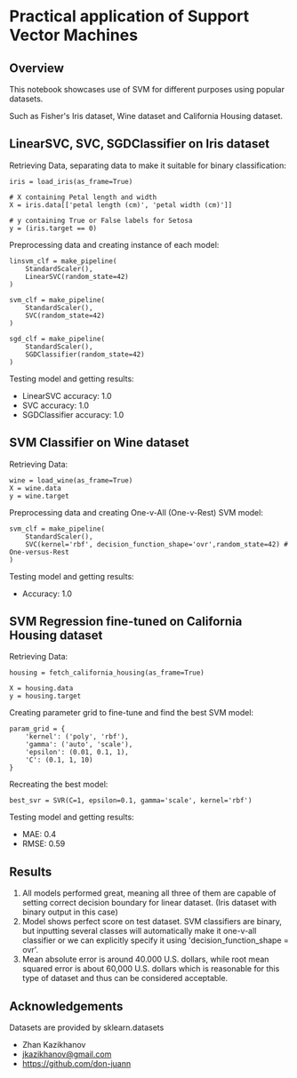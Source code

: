 # Practical application of Support Vector Machines

## Overview
This notebook showcases use of SVM for different purposes using popular datasets.

Such as Fisher's Iris dataset, Wine dataset and California Housing dataset.

## LinearSVC, SVC, SGDClassifier on Iris dataset
Retrieving Data, separating data to make it suitable for binary classification:
```
iris = load_iris(as_frame=True)

# X containing Petal length and width
X = iris.data[['petal length (cm)', 'petal width (cm)']]

# y containing True or False labels for Setosa
y = (iris.target == 0)
```

Preprocessing data and creating instance of each model:
```
linsvm_clf = make_pipeline(
    StandardScaler(),
    LinearSVC(random_state=42)
)

svm_clf = make_pipeline(
    StandardScaler(),
    SVC(random_state=42)
)

sgd_clf = make_pipeline(
    StandardScaler(),
    SGDClassifier(random_state=42)
)
```

Testing model and getting results:
- LinearSVC accuracy: 1.0
- SVC accuracy: 1.0
- SGDClassifier accuracy: 1.0

## SVM Classifier on Wine dataset
Retrieving Data:
```
wine = load_wine(as_frame=True)
X = wine.data
y = wine.target
```

Preprocessing data and creating One-v-All (One-v-Rest) SVM model:
```
svm_clf = make_pipeline(
    StandardScaler(),
    SVC(kernel='rbf', decision_function_shape='ovr',random_state=42) # One-versus-Rest
)
```

Testing model and getting results:
- Accuracy: 1.0

## SVM Regression fine-tuned on California Housing dataset
Retrieving Data:
```
housing = fetch_california_housing(as_frame=True)

X = housing.data
y = housing.target
```

Creating parameter grid to fine-tune and find the best SVM model:
```
param_grid = {
    'kernel': ('poly', 'rbf'),
    'gamma': ('auto', 'scale'),
    'epsilon': (0.01, 0.1, 1),
    'C': (0.1, 1, 10)
}
```

Recreating the best model:
```
best_svr = SVR(C=1, epsilon=0.1, gamma='scale', kernel='rbf')
```

Testing model and getting results:
- MAE: 0.4
- RMSE: 0.59

## Results
1. All models performed great, meaning all three of them are capable of setting correct decision boundary for linear dataset. (Iris dataset with binary output in this case)
2. Model shows perfect score on test dataset. SVM classifiers are binary, but inputting several classes will automatically make it one-v-all classifier or we can explicitly specify it using 'decision_function_shape = ovr'.
3. Mean absolute error is around 40.000 U.S. dollars, while root mean squared error is about 60,000 U.S. dollars which is reasonable for this type of dataset and thus can be considered acceptable.

## Acknowledgements
Datasets are provided by sklearn.datasets

- Zhan Kazikhanov
- jkazikhanov@gmail.com
- https://github.com/don-juann

